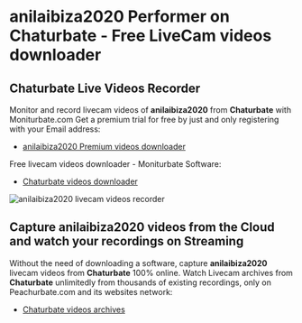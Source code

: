 # anilaibiza2020 Performer on Chaturbate - Free LiveCam videos downloader

## Chaturbate Live Videos Recorder

Monitor and record livecam videos of **anilaibiza2020** from **Chaturbate** with Moniturbate.com
Get a premium trial for free by just and only registering with your Email address:
* [anilaibiza2020 Premium videos downloader](https://moniturbate.com/request-demo-licence-key.html)

Free livecam videos downloader - Moniturbate Software:
* [Chaturbate videos downloader](https://moniturbate.com/moniturbate-download-software.html)

![anilaibiza2020 livecam videos recorder](https://peachurnet.com/templates/moniturbate-software.png)


## Capture anilaibiza2020 videos from the Cloud and watch your recordings on Streaming

Without the need of downloading a software, capture **anilaibiza2020** livecam videos from **Chaturbate** 100% online.
Watch Livecam archives from **Chaturbate** unlimitedly from thousands of existing recordings, only on Peachurbate.com and its websites network:
* [Chaturbate videos archives](https://peachurnet.com/)